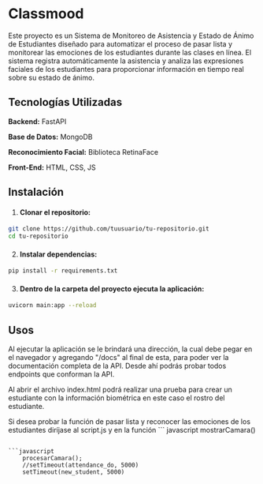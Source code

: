 
# Classmood

Este proyecto es un Sistema de Monitoreo de Asistencia y Estado de Ánimo de Estudiantes diseñado para automatizar el proceso de pasar lista y monitorear las emociones de los estudiantes durante las clases en línea. El sistema registra automáticamente la asistencia y analiza las expresiones faciales de los estudiantes para proporcionar información en tiempo real sobre su estado de ánimo.


## Tecnologías Utilizadas

**Backend:** FastAPI

**Base de Datos:** MongoDB

**Reconocimiento Facial:** Biblioteca RetinaFace

**Front-End:** HTML, CSS, JS


## Instalación 

1. #### Clonar el repositorio:
```bash
git clone https://github.com/tuusuario/tu-repositorio.git
cd tu-repositorio
```
2. #### Instalar dependencias:
```bash
pip install -r requirements.txt
```
3. #### Dentro de la carpeta del proyecto ejecuta la aplicación: 
```bash
uvicorn main:app --reload
```
    
## Usos

Al ejecutar la aplicación se le brindará una dirección, la cual debe pegar en el navegador y agregando "/docs" al final de esta, para poder ver la documentación completa de la API. Desde ahí podrás probar todos endpoints que conforman la API.

Al abrir el archivo index.html podrá realizar una prueba para crear un estudiante con la información biométrica en este caso el rostro del estudiante.

Si desea probar la función de pasar lista y reconocer las emociones de los estudiantes diríjase al script.js y en la función ``` javascript
mostrarCamara()
```  comentar la línea 23 y descomentar la línea 24

```javascript
    procesarCamara();
    //setTimeout(attendance_do, 5000)
    setTimeout(new_student, 5000)
```



